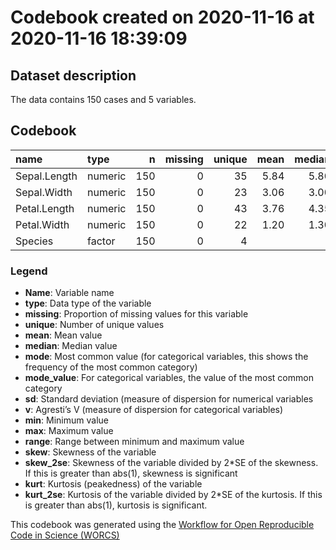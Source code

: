 Codebook created on 2020-11-16 at 2020-11-16 18:39:09
================

## Dataset description

The data contains 150 cases and 5 variables.

## Codebook

| name         | type    |   n | missing | unique | mean | median |  mode | mode\_value |   sd |    v | min | max | range |   skew | skew\_2se |   kurt | kurt\_2se |
| :----------- | :------ | --: | ------: | -----: | ---: | -----: | ----: | :---------- | ---: | ---: | --: | --: | ----: | -----: | --------: | -----: | --------: |
| Sepal.Length | numeric | 150 |       0 |     35 | 5.84 |   5.80 |  5.80 |             | 0.83 |      | 4.3 | 7.9 |   3.6 |   0.31 |      0.78 | \-0.61 |    \-0.77 |
| Sepal.Width  | numeric | 150 |       0 |     23 | 3.06 |   3.00 |  3.00 |             | 0.44 |      | 2.0 | 4.4 |   2.4 |   0.31 |      0.79 |   0.14 |      0.18 |
| Petal.Length | numeric | 150 |       0 |     43 | 3.76 |   4.35 |  4.35 |             | 1.77 |      | 1.0 | 6.9 |   5.9 | \-0.27 |    \-0.68 | \-1.42 |    \-1.80 |
| Petal.Width  | numeric | 150 |       0 |     22 | 1.20 |   1.30 |  1.30 |             | 0.76 |      | 0.1 | 2.5 |   2.4 | \-0.10 |    \-0.25 | \-1.36 |    \-1.73 |
| Species      | factor  | 150 |       0 |      4 |      |        | 50.00 | setosa      |      | 0.67 |     |     |       |        |           |        |           |

### Legend

  - **Name**: Variable name
  - **type**: Data type of the variable
  - **missing**: Proportion of missing values for this variable
  - **unique**: Number of unique values
  - **mean**: Mean value
  - **median**: Median value
  - **mode**: Most common value (for categorical variables, this shows
    the frequency of the most common category)
  - **mode\_value**: For categorical variables, the value of the most
    common category
  - **sd**: Standard deviation (measure of dispersion for numerical
    variables
  - **v**: Agresti’s V (measure of dispersion for categorical variables)
  - **min**: Minimum value
  - **max**: Maximum value
  - **range**: Range between minimum and maximum value
  - **skew**: Skewness of the variable
  - **skew\_2se**: Skewness of the variable divided by 2\*SE of the
    skewness. If this is greater than abs(1), skewness is significant
  - **kurt**: Kurtosis (peakedness) of the variable
  - **kurt\_2se**: Kurtosis of the variable divided by 2\*SE of the
    kurtosis. If this is greater than abs(1), kurtosis is significant.

This codebook was generated using the [Workflow for Open Reproducible
Code in Science (WORCS)](https://osf.io/zcvbs/)
